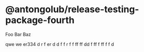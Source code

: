 # @antongolub/release-testing-package-fourth

Foo Bar Baz

qwe we er334 d r f er d d f f r f f ff  ff dd f ff f ff f f d
